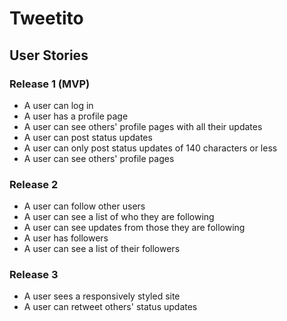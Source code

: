 # Tweetito

## User Stories

### Release 1 (MVP)
- A user can log in
- A user has a profile page
- A user can see others' profile pages with all their updates
- A user can post status updates
- A user can only post status updates of 140 characters or less
- A user can see others' profile pages

### Release 2
- A user can follow other users
- A user can see a list of who they are following
- A user can see updates from those they are following
- A user has followers
- A user can see a list of their followers

### Release 3
- A user sees a responsively styled site
- A user can retweet others' status updates
